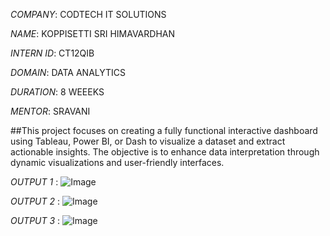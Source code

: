 *COMPANY*: CODTECH IT SOLUTIONS

*NAME*: KOPPISETTI SRI HIMAVARDHAN

*INTERN ID*: CT12QIB

*DOMAIN*: DATA ANALYTICS

*DURATION*: 8 WEEEKS

*MENTOR*: SRAVANI 

##This project focuses on creating a fully functional interactive dashboard using Tableau, Power BI, or Dash to visualize a dataset and extract actionable insights. The objective is to enhance data interpretation through dynamic visualizations and user-friendly interfaces.

*OUTPUT 1* : ![Image](https://github.com/user-attachments/assets/3ccffd8c-e5a8-418b-b7d2-c575a85f78d1)

*OUTPUT 2* : ![Image](https://github.com/user-attachments/assets/889c5a99-53a9-4b53-9447-4816b1a43786)

*OUTPUT 3* : ![Image](https://github.com/user-attachments/assets/498fa5a6-ce95-4dc1-b0a5-bf8a81f4b430)
